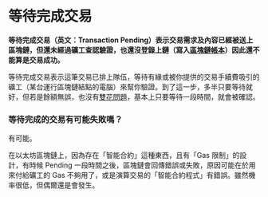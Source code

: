 # 等待完成交易

**等待完成交易（英文：Transaction Pending）表示交易需求及內容已經被送上區塊鏈，但還未經過礦工查認驗證，也還沒登錄上鏈（寫入**[**區塊鏈帳本**](../../ledger.md)**）因此還不能算是交易成功。**

等待完成交易表示這筆交易已排上隊伍，等待有緣或被你提供的交易手續費吸引的礦工（某台運行區塊鏈結點的電腦）來幫你驗證。到了這一步，多半只要等待就好，但若是餘額無誤，也沒有[雙花問題]()，基本上只要等待一段時間，就會被確認。

### 等待完成的交易有可能失敗嗎？

有可能。

在以太坊區塊鏈上，因為存在「智能合約」這種東西，且有「Gas 限制」的設計，有時候 Pending 一段時間之後，區塊鏈會回傳錯誤或失敗，原因可能在於用來付給礦工的 Gas 不夠用了，或是演算交易的「智能合約程式」有錯誤。雖然機率很低，但偶爾還是會發生。

